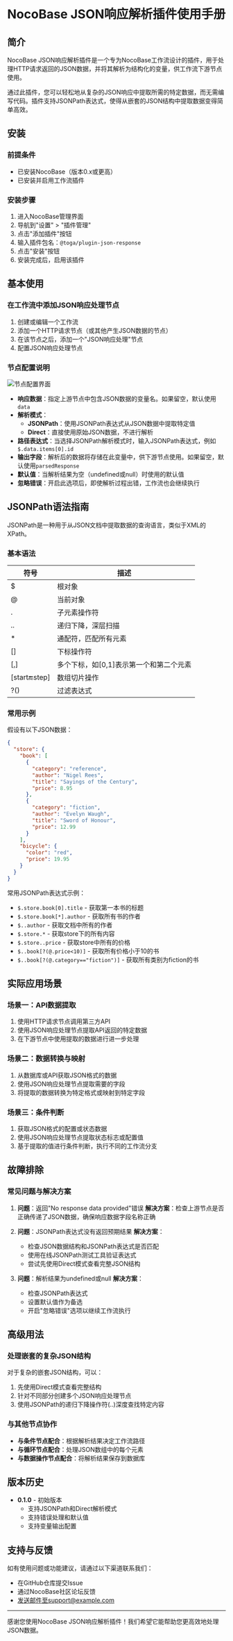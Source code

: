 # NocoBase JSON响应解析插件使用手册

## 简介

NocoBase JSON响应解析插件是一个专为NocoBase工作流设计的插件，用于处理HTTP请求返回的JSON数据，并将其解析为结构化的变量，供工作流下游节点使用。

通过此插件，您可以轻松地从复杂的JSON响应中提取所需的特定数据，而无需编写代码。插件支持JSONPath表达式，使得从嵌套的JSON结构中提取数据变得简单高效。

## 安装

### 前提条件

- 已安装NocoBase（版本0.x或更高）
- 已安装并启用工作流插件

### 安装步骤

1. 进入NocoBase管理界面
2. 导航到"设置" > "插件管理"
3. 点击"添加插件"按钮
4. 输入插件包名：`@toga/plugin-json-response`
5. 点击"安装"按钮
6. 安装完成后，启用该插件

## 基本使用

### 在工作流中添加JSON响应处理节点

1. 创建或编辑一个工作流
2. 添加一个HTTP请求节点（或其他产生JSON数据的节点）
3. 在该节点之后，添加一个"JSON响应处理"节点
4. 配置JSON响应处理节点

### 节点配置说明

![节点配置界面](./docs/images/node-config.png)

- **响应数据**：指定上游节点中包含JSON数据的变量名。如果留空，默认使用`data`
- **解析模式**：
  - **JSONPath**：使用JSONPath表达式从JSON数据中提取特定值
  - **Direct**：直接使用原始JSON数据，不进行解析
- **路径表达式**：当选择JSONPath解析模式时，输入JSONPath表达式，例如`$.data.items[0].id`
- **输出字段**：解析后的数据将存储在此变量中，供下游节点使用。如果留空，默认使用`parsedResponse`
- **默认值**：当解析结果为空（undefined或null）时使用的默认值
- **忽略错误**：开启此选项后，即使解析过程出错，工作流也会继续执行

## JSONPath语法指南

JSONPath是一种用于从JSON文档中提取数据的查询语言，类似于XML的XPath。

### 基本语法

| 符号           | 描述                                             |
|--------------|------------------------------------------------|
| $            | 根对象                                           |
| @            | 当前对象                                         |
| .            | 子元素操作符                                     |
| ..           | 递归下降，深层扫描                               |
| *            | 通配符，匹配所有元素                             |
| []           | 下标操作符                                       |
| [,]          | 多个下标，如[0,1]表示第一个和第二个元素         |
| [start:end:step] | 数组切片操作                                     |
| ?()          | 过滤表达式                                       |

### 常用示例

假设有以下JSON数据：

```json
{
  "store": {
    "book": [
      {
        "category": "reference",
        "author": "Nigel Rees",
        "title": "Sayings of the Century",
        "price": 8.95
      },
      {
        "category": "fiction",
        "author": "Evelyn Waugh",
        "title": "Sword of Honour",
        "price": 12.99
      }
    ],
    "bicycle": {
      "color": "red",
      "price": 19.95
    }
  }
}
```

常用JSONPath表达式示例：

- `$.store.book[0].title` - 获取第一本书的标题
- `$.store.book[*].author` - 获取所有书的作者
- `$..author` - 获取文档中所有的作者
- `$.store.*` - 获取store下的所有内容
- `$.store..price` - 获取store中所有的价格
- `$..book[?(@.price<10)]` - 获取所有价格小于10的书
- `$..book[?(@.category=="fiction")]` - 获取所有类别为fiction的书

## 实际应用场景

### 场景一：API数据提取

1. 使用HTTP请求节点调用第三方API
2. 使用JSON响应处理节点提取API返回的特定数据
3. 在下游节点中使用提取的数据进行进一步处理

### 场景二：数据转换与映射

1. 从数据库或API获取JSON格式的数据
2. 使用JSON响应处理节点提取需要的字段
3. 将提取的数据转换为特定格式或映射到特定字段

### 场景三：条件判断

1. 获取JSON格式的配置或状态数据
2. 使用JSON响应处理节点提取状态标志或配置值
3. 基于提取的值进行条件判断，执行不同的工作流分支

## 故障排除

### 常见问题与解决方案

1. **问题**：返回"No response data provided"错误
   **解决方案**：检查上游节点是否正确传递了JSON数据，确保响应数据字段名称正确

2. **问题**：JSONPath表达式没有返回预期结果
   **解决方案**：
   - 检查JSON数据结构和JSONPath表达式是否匹配
   - 使用在线JSONPath测试工具验证表达式
   - 尝试先使用Direct模式查看完整JSON结构

3. **问题**：解析结果为undefined或null
   **解决方案**：
   - 检查JSONPath表达式
   - 设置默认值作为备选
   - 开启"忽略错误"选项以继续工作流执行

## 高级用法

### 处理嵌套的复杂JSON结构

对于复杂的嵌套JSON结构，可以：
1. 先使用Direct模式查看完整结构
2. 针对不同部分创建多个JSON响应处理节点
3. 使用JSONPath的递归下降操作符(..)深度查找特定内容

### 与其他节点协作

- **与条件节点配合**：根据解析结果决定工作流路径
- **与循环节点配合**：处理JSON数组中的每个元素
- **与数据操作节点配合**：将解析结果保存到数据库

## 版本历史

- **0.1.0** - 初始版本
  - 支持JSONPath和Direct解析模式
  - 支持错误处理和默认值
  - 支持变量输出配置

## 支持与反馈

如有使用问题或功能建议，请通过以下渠道联系我们：

- 在GitHub仓库提交Issue
- 通过NocoBase社区论坛反馈
- 发送邮件至support@example.com

---

感谢您使用NocoBase JSON响应解析插件！我们希望它能帮助您更高效地处理JSON数据。 